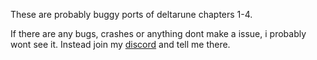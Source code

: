 These are probably buggy ports of deltarune chapters 1-4.

If there are any bugs, crashes or anything dont make a issue, i probably wont see it. Instead join my [discord](https://discord.gg/8s8CZA9kHS) and tell me there.
